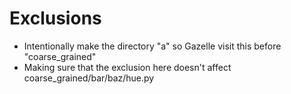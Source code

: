 # Exclusions
* Intentionally make the directory "a" so Gazelle visit this before "coarse_grained"
* Making sure that the exclusion here doesn't affect coarse_grained/bar/baz/hue.py